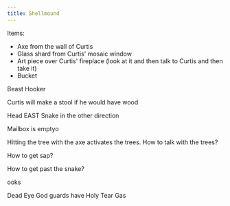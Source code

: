 ```yaml
---
title: Shellmound
---
```


Items:
 - Axe from the wall of Curtis
 - Glass shard from Curtis' mosaic window
 - Art piece over Curtis' fireplace (look at it and then talk to Curtis and then take it)
 - Bucket

Beast Hooker

Curtis will make a stool if he would have wood

Head EAST
Snake in the other direction

Mailbox is emptyo


Hitting the tree with the axe activates the trees. 
How to talk with the trees?


How to get sap?


How to get past the snake?

ooks


Dead Eye God guards have Holy Tear Gas

